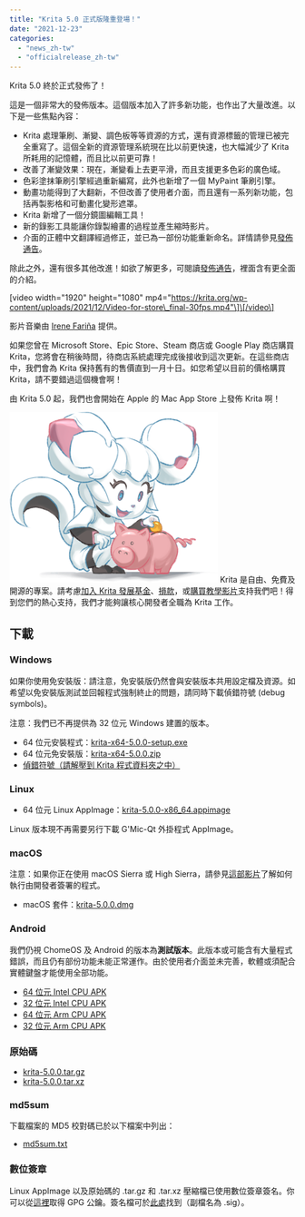 ```yaml
---
title: "Krita 5.0 正式版隆重登場！"
date: "2021-12-23"
categories: 
  - "news_zh-tw"
  - "officialrelease_zh-tw"
---
```


Krita 5.0 終於正式發佈了！

這是一個非常大的發佈版本。這個版本加入了許多新功能，也作出了大量改進。以下是一些焦點內容：

- Krita 處理筆刷、漸變、調色板等等資源的方式，還有資源標籤的管理已被完全重寫了。這個全新的資源管理系統現在比以前更快速，也大幅減少了 Krita 所耗用的記憶體，而且比以前更可靠！
- 改善了漸變效果：現在，漸變看上去更平滑，而且支援更多色彩的廣色域。
- 色彩塗抹筆刷引擎經過重新編寫，此外也新增了一個 MyPaint 筆刷引擎。
- 動畫功能得到了大翻新，不但改善了使用者介面，而且還有一系列新功能，包括再製影格和可動畫化變形遮罩。
- Krita 新增了一個分鏡圖編輯工具！
- 新的錄影工具能讓你錄製繪畫的過程並產生縮時影片。
- 介面的正體中文翻譯經過修正，並已為一部份功能重新命名。詳情請參見[發佈通告](https://krita.org/zh-tw/krita-5-0-release-notes_zh-tw/#trad-chinese-changes)。

除此之外，還有很多其他改進！如欲了解更多，可閱讀[發佈通告](https://krita.org/zh-tw/krita-5-0-release-notes_zh-tw/)，裡面含有更全面的介紹。

\[video width="1920" height="1080" mp4="https://krita.org/wp-content/uploads/2021/12/Video-for-store\_final-30fps.mp4"\]\[/video\]

影片音樂由 [Irene Fariña](https://www.instagram.com/irerakmusic/) 提供。

如果您曾在 Microsoft Store、Epic Store、Steam 商店或 Google Play 商店購買 Krita，您將會在稍後時間，待商店系統處理完成後接收到這次更新。在這些商店中，我們會為 Krita 保持舊有的售價直到一月十日。如您希望以目前的價格購買 Krita，請不要錯過這個機會啊！

由 Krita 5.0 起，我們也會開始在 Apple 的 Mac App Store 上發佈 Krita 啊！

![](images/2021-11-16_kiki-piggy-bank_krita5.png) Krita 是自由、免費及開源的專案。請考慮[加入 Krita 發展基金](https://fund.krita.org/)、[損款](https://krita.org/en/support-us/donations/)，或[購買教學影片](https://krita.org/en/shop/)支持我們吧！得到您們的熱心支持，我們才能夠讓核心開發者全職為 Krita 工作。

## 下載

### Windows

如果你使用免安裝版：請注意，免安裝版仍然會與安裝版本共用設定檔及資源。如希望以免安裝版測試並回報程式強制終止的問題，請同時下載偵錯符號 (debug symbols)。

注意：我們已不再提供為 32 位元 Windows 建置的版本。

- 64 位元安裝程式：[krita-x64-5.0.0-setup.exe](https://download.kde.org/stable/krita/5.0.0/krita-x64-5.0.0-setup.exe)
- 64 位元免安裝版：[krita-x64-5.0.0.zip](https://download.kde.org/stable/krita/5.0.0/krita-x64-5.0.0.zip)
- [偵錯符號（請解壓到 Krita 程式資料夾之中）](https://download.kde.org/stable/krita/5.0.0/krita-x64-5.0.0-dbg.zip)

### Linux

- 64 位元 Linux AppImage：[krita-5.0.0-x86\_64.appimage](https://download.kde.org/stable/krita/5.0.0/krita-5.0.0-x86_64.appimage)

Linux 版本現不再需要另行下載 G'Mic-Qt 外掛程式 AppImage。

### macOS

注意：如果你正在使用 macOS Sierra 或 High Sierra，請參見[這部影片](https://www.youtube.com/watch?v=3py0kgq95Hk)了解如何執行由開發者簽署的程式。

- macOS 套件：[krita-5.0.0.dmg](https://download.kde.org/stable/krita/5.0.0/krita-5.0.0.dmg)

### Android

我們仍視 ChomeOS 及 Android 的版本為**測試版本**。此版本或可能含有大量程式錯誤，而且仍有部份功能未能正常運作。由於使用者介面並未完善，軟體或須配合實體鍵盤才能使用全部功能。

- [64 位元 Intel CPU APK](https://download.kde.org/stable/krita/5.0.0/krita-x86_64-5.0.0-release-signed.apk)
- [32 位元 Intel CPU APK](https://download.kde.org/stable/krita/5.0.0/krita-x86-5.0.0-release-signed.apk)
- [64 位元 Arm CPU APK](https://download.kde.org/stable/krita/5.0.0/krita-arm64-v8a-5.0.0-release-signed.apk)
- [32 位元 Arm CPU APK](https://download.kde.org/stable/krita/5.0.0/krita-armeabi-v7a-5.0.0-release-signed.apk)

### 原始碼

- [krita-5.0.0.tar.gz](https://download.kde.org/stable/krita/5.0.0/krita-5.0.0.tar.gz)
- [krita-5.0.0.tar.xz](https://download.kde.org/stable/krita/5.0.0/krita-5.0.0.tar.xz)

### md5sum

下載檔案的 MD5 校對碼已於以下檔案中列出：

- [md5sum.txt](https://download.kde.org/stable/krita/5.0.0/md5sum.txt)

### 數位簽章

Linux AppImage 以及原始碼的 .tar.gz 和 .tar.xz 壓縮檔已使用數位簽章簽名。你可以從[這裡](https://files.kde.org/krita/4DA79EDA231C852B)取得 GPG 公鑰。簽名檔可於[此處](https://download.kde.org/stable/krita/5.0.0/)找到（副檔名為 .sig）。
